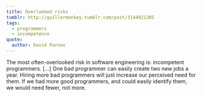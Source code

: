 ```yaml
---
title: Overlooked risks
tumblr: http://guillermonkey.tumblr.com/post/3144921305
tags:
  - programmers
  - incompetence
quote:
  author: David Parnas
---
```


The most often-overlooked risk in software engineering is: incompetent programmers. […] One bad programmer can easily create two new jobs a year. Hiring more bad programmers will just increase our perceived need for them. If we had more good programmers, and could easily identify them, we would need fewer, not more.

